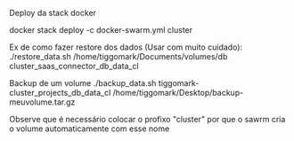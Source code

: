 






Deploy da stack docker 

docker stack deploy -c docker-swarm.yml cluster


Ex de como fazer restore dos dados (Usar com muito cuidado):
./restore_data.sh /home/tiggomark/Documents/volumes/db cluster_saas_connector_db_data_cl

Backup de um volume
./backup_data.sh tiggomark-cluster_projects_db_data_cl /home/tiggomark/Desktop/backup-meuvolume.tar.gz

Observe que é necessário colocar o profixo "cluster" por que o sawrm cria o volume automaticamente com esse nome




